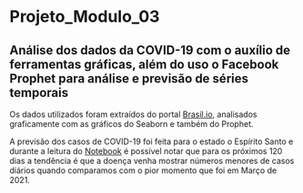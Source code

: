 # Projeto_Modulo_03

## Análise dos dados da COVID-19 com o auxílio de ferramentas gráficas, além do uso o Facebook Prophet para análise e previsão de séries temporais


Os dados utilizados foram extraídos do portal [Brasil.io](https://brasil.io/dataset/covid19/files/), analisados graficamente com as gráficos do Seaborn e também do Prophet.

A previsão dos casos de COVID-19 foi feita para o estado o Espírito Santo e durante a leitura do [Notebook](https://github.com/dragoc1/Projeto_Modulo_03/blob/master/Projeto_Modulo_03.ipynb) é possível notar que para os próximos 120 dias a tendência é que a doença venha mostrar números menores de casos diários quando comparamos com o pior momento que foi em Março de 2021.
